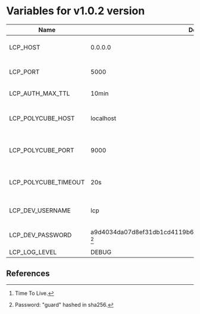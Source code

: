 # Variables for v1.0.2 version

Name                    | Default value                                                         | Meaning
------------------------|-----------------------------------------------------------------------|--------
LCP_HOST                | 0.0.0.0                                                               | IP address to accept requests.
LCP_PORT                | 5000                                                                  | TCP port to accept requests.
LCP_AUTH_MAX_TTL        | 10min                                                                 | Max TTL [^1] for authentication.
LCP_POLYCUBE_HOST       | localhost                                                             | IP address to contact the [Polycube](https://github.com/polycube-network/polycube) installation.
LCP_POLYCUBE_PORT       | 9000                                                                  | Port address to contact the Polycube installation.
LCP_POLYCUBE_TIMEOUT    | 20s                                                                   | Timeout for the connection to Polycube.
LCP_DEV_USERNAME        | lcp                                                                   | Authorized username for development.
LCP_DEV_PASSWORD        | a9d4034da07d8ef31db1cd4119b6a4552fdfbd19787e2848e71c8ee3b47703a7 [^2] | Authorized password for development.
LCP_LOG_LEVEL           | DEBUG                                                                 | Log level.

## References

[^1]: Time To Live.

[^2]: Password: "guard" hashed in sha256.
